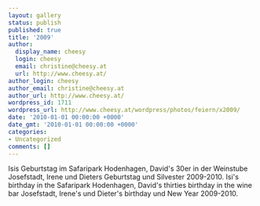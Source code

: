 ```yaml
---
layout: gallery
status: publish
published: true
title: '2009'
author:
  display_name: cheesy
  login: cheesy
  email: christine@cheesy.at
  url: http://www.cheesy.at/
author_login: cheesy
author_email: christine@cheesy.at
author_url: http://www.cheesy.at/
wordpress_id: 1711
wordpress_url: http://www.cheesy.at/wordpress/photos/feiern/x2009/
date: '2010-01-01 00:00:00 +0000'
date_gmt: '2010-01-01 00:00:00 +0000'
categories:
- Uncategorized
comments: []
---
```

<!--:de-->Isis Geburtstag im Safaripark Hodenhagen, David's 30er in der Weinstube Josefstadt, Irene und Dieters Geburtstag und Silvester 2009-2010.
<!--:--><!--:en-->Isi's birthday in the Safaripark Hodenhagen, David's thirties birthday in the wine bar Josefstadt, Irene's und Dieter's birthday und New Year 2009-2010.
<!--:-->
